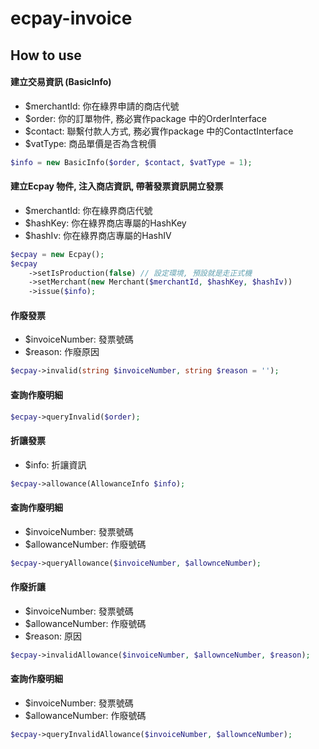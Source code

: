 # ecpay-invoice

## How to use

#### 建立交易資訊 (BasicInfo)
 - $merchantId: 你在綠界申請的商店代號
 - $order: 你的訂單物件, 務必實作package 中的OrderInterface
 - $contact: 聯繫付款人方式, 務必實作package 中的ContactInterface
 - $vatType: 商品單價是否為含稅價
```php
$info = new BasicInfo($order, $contact, $vatType = 1);
```

#### 建立Ecpay 物件, 注入商店資訊, 帶著發票資訊開立發票
 - $merchantId: 你在綠界商店代號
 - $hashKey: 你在綠界商店專屬的HashKey
 - $hashIv: 你在綠界商店專屬的HashIV
 
```php
$ecpay = new Ecpay();
$ecpay
    ->setIsProduction(false) // 設定環境, 預設就是走正式機
    ->setMerchant(new Merchant($merchantId, $hashKey, $hashIv))
    ->issue($info);
```

#### 作廢發票
 - $invoiceNumber: 發票號碼
 - $reason: 作廢原因
```php
$ecpay->invalid(string $invoiceNumber, string $reason = '');
```

#### 查詢作廢明細
```php
$ecpay->queryInvalid($order);
```

#### 折讓發票
 - $info: 折讓資訊
```php
$ecpay->allowance(AllowanceInfo $info);
```

#### 查詢作廢明細
 - $invoiceNumber: 發票號碼
 - $allowanceNumber: 作廢號碼
```php
$ecpay->queryAllowance($invoiceNumber, $allownceNumber);
```

#### 作廢折讓
 - $invoiceNumber: 發票號碼
 - $allowanceNumber: 作廢號碼
 - $reason: 原因
```php
$ecpay->invalidAllowance($invoiceNumber, $allownceNumber, $reason);
```

#### 查詢作廢明細
 - $invoiceNumber: 發票號碼
 - $allowanceNumber: 作廢號碼
```php
$ecpay->queryInvalidAllowance($invoiceNumber, $allownceNumber);
```